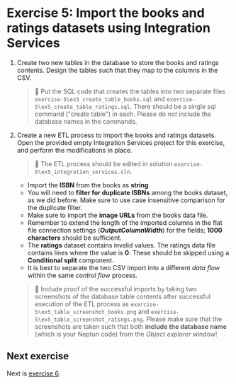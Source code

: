 # Exercise 5: Import the books and ratings datasets using Integration Services

1. Create two new tables in the database to store the books and ratings contents. Design the tables such that they map to the columns in the CSV.

   > :memo: Put the SQL code that creates the tables into two separate files `exercise-5\ex5_create_table_books.sql` and `exercise-5\ex5_create_table_ratings.sql`. There should be a single sql command ("create table") in each. Please do _not_ include the database names in the commands.

1. Create a new ETL process to import the books and ratings datasets. Open the provided empty Integration Services project for this exercise, and perform the modifications in place.

   > :memo: The ETL process should be edited in solution `exercise-5\ex5_integration_services.sln`.

   - Import the **ISBN** from the books as **string**.
   - You will need to **filter for duplicate ISBNs** among the books dataset, as we did before. Make sure to use case insensitive comparison for the duplicate filter.
   - Make sure to import the **image URLs** from the books data file.
   - Remember to extend the length of the imported columns in the flat file connection settings (**_OutputColumnWidth_**) for the fields; **1000 characters** should be sufficient.
   - The **ratings** dataset contains invalid values. The ratings data file contains lines where the value is **0**. These should be skipped using a **Conditional split** component.
   - It is best to separate the two CSV import into a different _data flow_ within the same _control flow_ process.

   > :memo: Include proof of the successful imports by taking two screenshots of the database table contents after successful execution of the ETL process as `exercise-5\ex5_table_screenshot_books.png` and `exercise-5\ex5_table_screenshot_ratings.png`. Please make sure that the screenshots are taken such that both **include the database name** (which is your Neptun code) from the _Object explorer_ window!

## Next exercise

Next is [exercise 6](exercise6.md).
